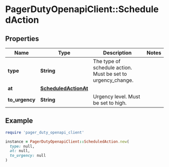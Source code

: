 # PagerDutyOpenapiClient::ScheduledAction

## Properties

| Name | Type | Description | Notes |
| ---- | ---- | ----------- | ----- |
| **type** | **String** | The type of schedule action. Must be set to urgency_change. |  |
| **at** | [**ScheduledActionAt**](ScheduledActionAt.md) |  |  |
| **to_urgency** | **String** | Urgency level. Must be set to high. |  |

## Example

```ruby
require 'pager_duty_openapi_client'

instance = PagerDutyOpenapiClient::ScheduledAction.new(
  type: null,
  at: null,
  to_urgency: null
)
```

